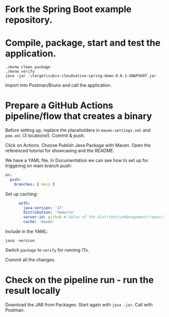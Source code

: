 # Fork the Spring Boot example repository.

# Compile, package, start and test the application.

```shell
./mvnw clean package
./mvnw verify
java -jar .\target\cubix-cloudnative-spring-demo-0.0.1-SNAPSHOT.jar
```

Import into Postman/Bruno and call the application.

# Prepare a GitHub Actions pipeline/flow that creates a binary

Before setting up, replace the placeholders in `maven-settings.xml` and `pom.xml` (3 locations!). Commit & push.

Click on Actions. Choose Publish Java Package with Maven. Open the referenced tutorial for showcasing and the README.

We have a YAML file. In Documentation we can see how to set up for triggering on main branch push:

```yaml
on:
  push:
    branches: [ main ]
```

Set up caching:

```yaml
      with:
        java-version: '17'
        distribution: 'temurin'
        server-id: github # Value of the distributionManagement/repository/id field of the pom.xml
        cache: 'maven'
```

Include in the YAML:

```shell
java -version
```

Switch `package` to `verify` for running ITs.

Commit all the changes.

# Check on the pipeline run - run the result locally

Download the JAR from Packages. Start again with `java -jar`. Call with Postman.

